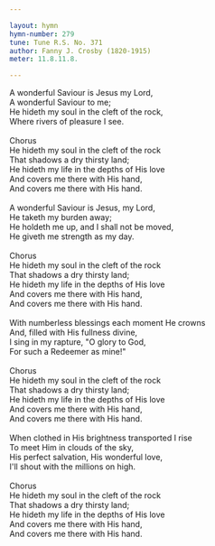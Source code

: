 ```yaml
---

layout: hymn
hymn-number: 279
tune: Tune R.S. No. 371
author: Fanny J. Crosby (1820-1915)
meter: 11.8.11.8.

---
```

A wonderful Saviour is Jesus my Lord,<br>A wonderful Saviour to me;<br>He hideth my soul in the cleft of the rock,<br>Where rivers of pleasure I see.<br><br>Chorus<br>He hideth my soul in the cleft of the rock<br>That shadows a dry thirsty land;<br>He hideth my life in the depths of His love<br>And covers me there with His hand,<br>And covers me there with His hand.<br><br>A wonderful Saviour is Jesus, my Lord,<br>He taketh my burden away;<br>He holdeth me up, and I shall not be moved,<br>He giveth me strength as my day.<br><br>Chorus<br>He hideth my soul in the cleft of the rock<br>That shadows a dry thirsty land;<br>He hideth my life in the depths of His love<br>And covers me there with His hand,<br>And covers me there with His hand.<br><br>With numberless blessings each moment He crowns<br>And, filled with His fullness divine,<br>I sing in my rapture, "O glory to God,<br>For such a Redeemer as mine!"<br><br>Chorus<br>He hideth my soul in the cleft of the rock<br>That shadows a dry thirsty land;<br>He hideth my life in the depths of His love<br>And covers me there with His hand,<br>And covers me there with His hand.<br><br>When clothed in His brightness transported I rise<br>To meet Him in clouds of the sky,<br>His perfect salvation, His wonderful love,<br>I'll shout with the millions on high.<br><br>Chorus<br>He hideth my soul in the cleft of the rock<br>That shadows a dry thirsty land;<br>He hideth my life in the depths of His love<br>And covers me there with His hand,<br>And covers me there with His hand.<br><br><br>
